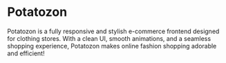# Potatozon
Potatozon is a fully responsive and stylish e-commerce frontend designed for clothing stores. With a clean UI, smooth animations, and a seamless shopping experience, Potatozon makes online fashion shopping adorable and efficient!
